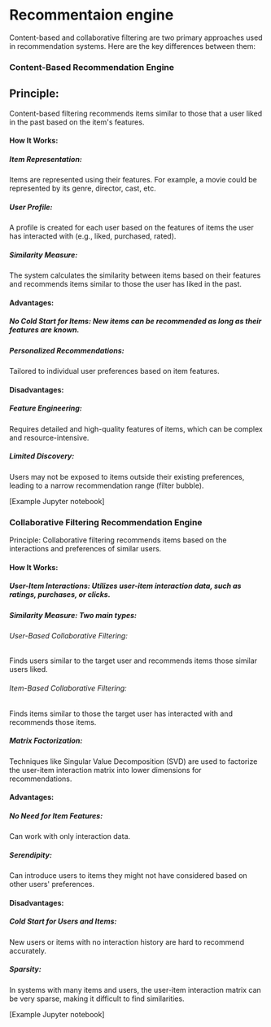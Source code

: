 # Recommentaion engine

Content-based and collaborative filtering are two primary approaches used in recommendation systems. Here are the key differences between them:

### Content-Based Recommendation Engine
## Principle: 
Content-based filtering recommends items similar to those that a user liked in the past based on the item's features.

#### How It Works:

##### Item Representation: 
Items are represented using their features. For example, a movie could be represented by its genre, director, cast, etc.
##### User Profile: 
A profile is created for each user based on the features of items the user has interacted with (e.g., liked, purchased, rated).
##### Similarity Measure: 
The system calculates the similarity between items based on their features and recommends items similar to those the user has liked in the past.

#### Advantages:

##### No Cold Start for Items: New items can be recommended as long as their features are known.
##### Personalized Recommendations: 

Tailored to individual user preferences based on item features.
#### Disadvantages:

##### Feature Engineering:
Requires detailed and high-quality features of items, which can be complex and resource-intensive.
##### Limited Discovery:
Users may not be exposed to items outside their existing preferences, leading to a narrow recommendation range (filter bubble).

[Example Jupyter notebook]

### Collaborative Filtering Recommendation Engine
Principle: Collaborative filtering recommends items based on the interactions and preferences of similar users.

#### How It Works:

##### User-Item Interactions: Utilizes user-item interaction data, such as ratings, purchases, or clicks.

##### Similarity Measure: Two main types:
###### User-Based Collaborative Filtering: 
Finds users similar to the target user and recommends items those similar users liked.
###### Item-Based Collaborative Filtering: 
Finds items similar to those the target user has interacted with and recommends those items.
##### Matrix Factorization: 
Techniques like Singular Value Decomposition (SVD) are used to factorize the user-item interaction matrix into lower dimensions for recommendations.

#### Advantages:

##### No Need for Item Features: 
Can work with only interaction data.
##### Serendipity: 
Can introduce users to items they might not have considered based on other users' preferences.
#### Disadvantages:

##### Cold Start for Users and Items: 
New users or items with no interaction history are hard to recommend accurately.
##### Sparsity:
In systems with many items and users, the user-item interaction matrix can be very sparse, making it difficult to find similarities.

[Example Jupyter notebook]
